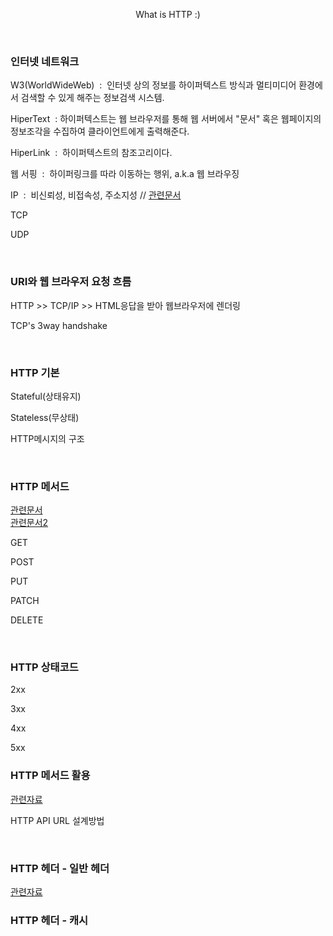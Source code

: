<p align="center">
What is HTTP :)
</p>
<br>
<div>
    <h3>인터넷 네트워크</h3>
    <p>W3(WorldWideWeb) &nbsp;:&nbsp 인터넷 상의 정보를 하이퍼텍스트 방식과 멀티미디어 환경에서 검색할 수 있게
    해주는 정보검색 시스템.
    </p>
    <p>HiperText &nbsp;:&nbsp;하이퍼텍스트는 웹 브라우저를 통해 웹 서버에서 "문서" 혹은 웹페이지의 정보조각을
    수집하여 클라이언트에게 출력해준다.</p>
    <p>HiperLink &nbsp;:&nbsp; 하이퍼텍스트의 참조고리이다.</p>
    <p>웹 서핑 &nbsp;:&nbsp; 하이퍼링크를 따라 이동하는 행위, a.k.a 웹 브라우징</p>
    <p>IP &nbsp;:&nbsp; 비신뢰성, 비접속성, 주소지성 // <a href="https://m.blog.naver.com/PostView.naver?isHttpsRedirect=true&blogId=jyj9372&logNo=50170030307">관련문서</a> </p>
    <p>TCP</p>
    <p>UDP</p>
    <br>
    <h3>URI와 웹 브라우저 요청 흐름</h3>
    <p>HTTP >> TCP/IP >> HTML응답을 받아 웹브라우저에 렌더링</p>
    <p>TCP's 3way handshake</p>
    <br>
    <h3>HTTP 기본</h3>
    <p>Stateful(상태유지)</p>
    <p>Stateless(무상태)</p>
    <p>HTTP메시지의 구조</p>
    <br>
    <h3>HTTP 메서드</h3>
    <a href="https://developer.mozilla.org/ko/docs/Web/HTTP/Methods">관련문서</a><br>
    <a href="https://kyun2da.dev/CS/http-%EB%A9%94%EC%86%8C%EB%93%9C%EC%99%80-%EC%83%81%ED%83%9C%EC%BD%94%EB%93%9C/">관련문서2</a>
    <p>GET</p>
    <p>POST</p>
    <p>PUT</p>
    <p>PATCH</p>
    <p>DELETE</p>
    <br>
    <h3>HTTP 상태코드</h3>
    <p>2xx</p>
    <p>3xx</p>
    <p>4xx</p>
    <p>5xx</p>
    <h3>HTTP 메서드 활용</h3>
    <a href="https://sanghaklee.tistory.com/57">관련자료</a>
    <p>HTTP API URL 설계방법</p>
    <br>
    <h3>HTTP 헤더 - 일반 헤더</h3>
    <a href="https://developer.mozilla.org/ko/docs/Web/HTTP/Headers">관련자료</a>
    <h3>HTTP 헤더 - 캐시</h3>
</div>




